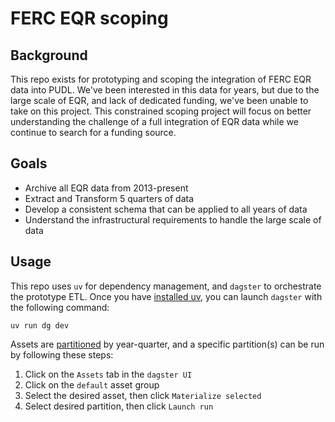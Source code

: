 # FERC EQR scoping
## Background
This repo exists for prototyping and scoping the integration of FERC EQR data
into PUDL. We've been interested in this data for years, but due to the large
scale of EQR, and lack of dedicated funding, we've been unable to take on this
project. This constrained scoping project will focus on better understanding the
challenge of a full integration of EQR data while we continue to search for
a funding source.

## Goals
* Archive all EQR data from 2013-present
* Extract and Transform 5 quarters of data
* Develop a consistent schema that can be applied to all years of data
* Understand the infrastructural requirements to handle the large scale of data

## Usage
This repo uses `uv` for dependency management, and `dagster` to orchestrate the
prototype ETL. Once you have [installed uv](https://docs.astral.sh/uv/getting-started/installation/),
you can launch `dagster` with the following command:

```
uv run dg dev
```

Assets are [partitioned](https://docs.dagster.io/guides/build/partitions-and-backfills/partitioning-assets)
by year-quarter, and a specific partition(s) can be run by following these steps:

1. Click on the `Assets` tab in the `dagster UI`
2. Click on the `default` asset group
3. Select the desired asset, then click `Materialize selected`
4. Select desired partition, then click `Launch run`
